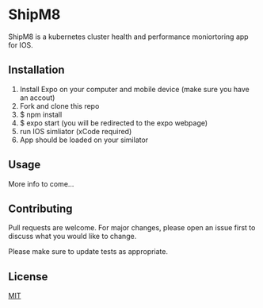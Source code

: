 # ShipM8

ShipM8 is a kubernetes cluster health and performance moniortoring app for IOS.

## Installation

1. Install Expo on your computer and mobile device (make sure you have an accout)
2. Fork and clone this repo
3. $ npm install
4. $ expo start (you will be redirected to the expo webpage) 
5. run IOS simliator (xCode required)
6. App should be loaded on your similator

## Usage

More info to come...

## Contributing
Pull requests are welcome. For major changes, please open an issue first to discuss what you would like to change.

Please make sure to update tests as appropriate.

## License
[MIT](https://choosealicense.com/licenses/mit/)